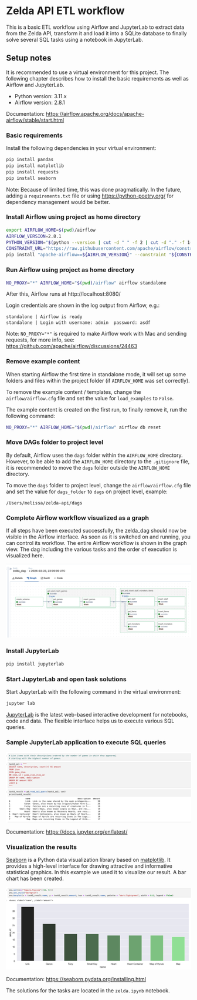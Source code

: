 # Zelda API ETL workflow

This is a basic ETL workflow using Airflow and JupyterLab to extract data from the Zelda API, transform it and load it
into a SQLite database to finally solve several SQL tasks using a notebook in JupyterLab.

## Setup notes

It is recommended to use a virtual environment for this project. The following chapter describes how to install the
basic requirements as well as Airflow and JupyterLab.

* Python version: 3.11.x
* Airflow version: 2.8.1

Documentation: https://airflow.apache.org/docs/apache-airflow/stable/start.html

### Basic requirements

Install the following dependencies in your virtual environment:

```sh
pip install pandas
pip install matplotlib
pip install requests
pip install seaborn
```

Note: Because of limited time, this was done pragmatically. In the future, adding a `requirements.txt` file or
using https://python-poetry.org/ for dependency management would be better.

### Install Airflow using project as home directory
```sh
export AIRFLOW_HOME=$(pwd)/airflow
AIRFLOW_VERSION=2.8.1
PYTHON_VERSION="$(python --version | cut -d " " -f 2 | cut -d "." -f 1-2)"
CONSTRAINT_URL="https://raw.githubusercontent.com/apache/airflow/constraints-${AIRFLOW_VERSION}/constraints-${PYTHON_VERSION}.txt"
pip install "apache-airflow==${AIRFLOW_VERSION}" --constraint "${CONSTRAINT_URL}"
```

### Run Airflow using project as home directory
```sh
NO_PROXY="*" AIRFLOW_HOME="$(pwd)/airflow" airflow standalone
```

After this, Airflow runs at http://localhost:8080/

Login credentials are shown in the log output from Airflow, e.g.:
```
standalone | Airflow is ready
standalone | Login with username: admin  password: asdf
```

Note: `NO_PROXY="*"` is required to make Airflow work with Mac and sending requests,
for more info, see: https://github.com/apache/airflow/discussions/24463

### Remove example content
When starting Airflow the first time in standalone mode, it will set up some folders and files
within the project folder (if `AIRFLOW_HOME` was set correctly).

To remove the example content / templates, change the `airflow/airflow.cfg` file and set the
value for `load_examples` to `False`.

The example content is created on the first run, to finally remove it, run the following command:
```sh
NO_PROXY="*" AIRFLOW_HOME="$(pwd)/airflow" airflow db reset
```

### Move DAGs folder to project level
By default, Airflow uses the `dags` folder within the `AIRFLOW_HOME` directory. However, to be able to
add the `AIRFLOW_HOME` directory to the `.gitignore` file, it is recommended to move the `dags` folder outside
the `AIRFLOW_HOME` directory.

To move the `dags` folder to project level, change the `airflow/airflow.cfg` file and set the  value
for `dags_folder` to `dags` on project level, example:
```
/Users/melissa/zelda-api/dags
```
### Complete Airflow workflow visualized as a graph

If all steps have been executed successfully, the zelda_dag should now be visible in the Airflow interface. As soon as 
it is switched on and running, you can control its workflow. The entire Airflow workflow is shown in the graph view. 
The dag including the various tasks and the order of execution is visualized here.

![Airflow_overview](doc/airflow_overview.png)

### Install JupyterLab
```sh
pip install jupyterlab
```

### Start JupyterLab and open task solutions
Start JupyterLab with the following command in the virtual environment:
```sh
jupyter lab
```
[JupyterLab](https://jupyter.org) is the latest web-based interactive development for notebooks, code and data.
The flexible interface helps us to execute various SQL queries.

### Sample JupyterLab application to execute SQL queries 

![JupyterLab_sql_query](doc/jupyterlab_example_1.png)

Documentation: https://docs.jupyter.org/en/latest/

### Visualization the results
[Seaborn](https://seaborn.pydata.org) is a Python data visualization library based on 
[matplotlib](https://matplotlib.org). It provides a high-level interface for drawing attractive and informative 
statistical graphics. In this example we used it to visualize our result. A bar chart has been created.

![JupyterLab_sql_query_2](doc/jupyterlab_example_2.png)

Documentation: https://seaborn.pydata.org/installing.html

The solutions for the tasks are located in the `zelda.ipynb` notebook.
